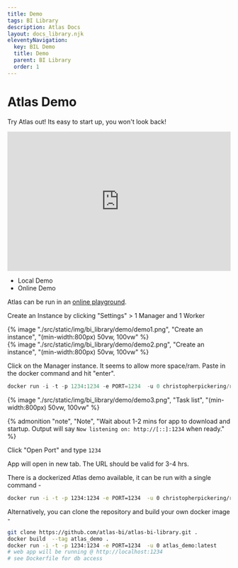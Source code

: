 ```yaml
---
title: Demo
tags: BI Library
description: Atlas Docs
layout: docs_library.njk
eleventyNavigation:
  key: BIL Demo
  title: Demo
  parent: BI Library
  order: 1
---
```


# Atlas Demo

Try Atlas out! Its easy to start up, you won't look back!

<div class="block video_wrapper" style="padding-bottom: 56.250000%; padding-top: 30px; position: relative; width: 100%">
<iframe allowfullscreen="true" src="https://www.youtube.com/embed/d_IGbnuXvJ8" style="border: 0; height: 100%; left: 0; position: absolute; top: 0; width: 100%">
</iframe></div>

<div class="tabs">
   <ul>
    <li class="is-active"><a tab="local">Local Demo</a></li>
    <li><a tab="online">Online Demo</a></li>
  </ul>
</div>
<div class="tab-container">
   <div class="tab"id="online">

Atlas can be run in an [online playground](https://labs.play-with-docker.com/).

Create an Instance by clicking "Settings" > 1 Manager and 1 Worker

<div class="block tile">
    <div class="box is-flex is-justify-content-center tile mr-3">
        {% image "./src/static/img/bi_library/demo/demo1.png", "Create an instance", "(min-width:800px) 50vw, 100vw" %}
    </div>
    <div class="box is-flex is-justify-content-center tile">
        {% image "./src/static/img/bi_library/demo/demo2.png", "Create an instance", "(min-width:800px) 50vw, 100vw" %}
    </div>
</div>

Click on the Manager instance. It seems to allow more space/ram. Paste in the docker command and hit "enter".

```python
docker run -i -t -p 1234:1234 -e PORT=1234  -u 0 christopherpickering/rmc-atlas-demo:latest
```

<div class="box is-flex is-justify-content-center">
{% image "./src/static/img/bi_library/demo/demo3.png", "Task list", "(min-width:800px) 50vw, 100vw" %}
</div>

{% admonition
   "note",
   "Note",
   "Wait about 1-2 mins for app to download and startup. Output will say ``Now listening on: http://[::]:1234`` when ready."
%}

Click "Open Port" and type ``1234``

App will open in new tab. The URL should be valid for 3-4 hrs.
   </div>
   <div class="tab is-active"id="local">


There is a dockerized Atlas demo available, it can be run with a single command -

```bash
docker run -i -t -p 1234:1234 -e PORT=1234  -u 0 christopherpickering/rmc-atlas-demo:latest
```
Alternatively, you can clone the repository and build your own docker image -

```bash
git clone https://github.com/atlas-bi/atlas-bi-library.git .
docker build  --tag atlas_demo .
docker run -i -t -p 1234:1234 -e PORT=1234  -u 0 atlas_demo:latest
# web app will be running @ http://localhost:1234
# see Dockerfile for db access
```
   </div>
</div>
